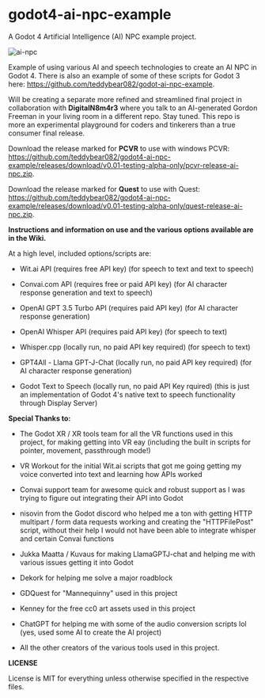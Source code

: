 # godot4-ai-npc-example
 A Godot 4 Artificial Intelligence (AI) NPC example project.

![ai-npc](https://user-images.githubusercontent.com/87204721/236790720-ab62b7d0-b542-49dd-8ec9-a294a72afe3e.gif)

Example of using various AI and speech technologies to create an AI NPC in Godot 4.  There is also an example of some of these scripts for Godot 3 here: https://github.com/teddybear082/godot-ai-npc-example. 

Will be creating a separate more refined and streamlined final project in collaboration with **DigitalN8m4r3** where you talk to an AI-generated Gordon Freeman in your living room in a different repo.  Stay tuned.  This repo is more an experimental playground for coders and tinkerers than a true consumer final release.

Download the release marked for **PCVR** to use with windows PCVR: https://github.com/teddybear082/godot4-ai-npc-example/releases/download/v0.01-testing-alpha-only/pcvr-release-ai-npc.zip.

Download the release marked for **Quest** to use with Quest: https://github.com/teddybear082/godot4-ai-npc-example/releases/download/v0.01-testing-alpha-only/quest-release-ai-npc.zip.  

**Instructions and information on use and the various options available are in the Wiki.**

At a high level, included options/scripts are:

* Wit.ai API (requires free API key) (for speech to text and text to speech)

* Convai.com API (requires free or paid API key) (for AI character response generation and text to speech)

* OpenAI GPT 3.5 Turbo API (requires paid API key) (for AI character response generation)

* OpenAI Whisper API (requires paid API key) (for speech to text)

* Whisper.cpp (locally run, no paid API key required) (for speech to text)

* GPT4All - Llama GPT-J-Chat (locally run, no paid API key required) (for AI character response generation)

* Godot Text to Speech (locally run, no paid API Key rquired) (this is just an implementation of Godot 4's native text to speech functionality through Display Server)

**Special Thanks to:**

* The Godot XR / XR tools team for all the VR functions used in this project, for making getting into VR eay (including the built in scripts for pointer, movement, passthrough mode!)

* VR Workout for the initial Wit.ai scripts that got me going getting my voice converted into text and learning how APIs worked

* Convai support team for awesome quick and robust support as I was trying to figure out integrating their API into Godot

* nisovin from the Godot discord who helped me a ton with getting HTTP multipart / form data requests working and creating the "HTTPFilePost" script, without their help I would not have been able to integrate whisper and certain Convai functions

* Jukka Maatta / Kuvaus for making LlamaGPTJ-chat and helping me with various issues getting it into Godot

* Dekork for helping me solve a major roadblock

* GDQuest for "Mannequinny" used in this project

* Kenney for the free cc0 art assets used in this project

* ChatGPT for helping me with some of the audio conversion scripts lol (yes, used some AI to create the AI project)

* All the other creators of the various tools used in this project.

**LICENSE**

License is MIT for everything unless otherwise specified in the respective files.
